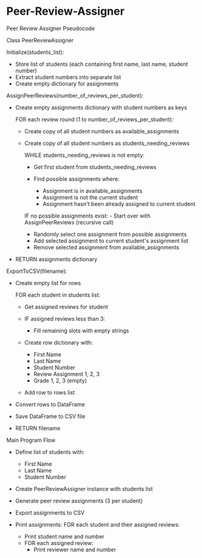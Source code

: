 # Peer-Review-Assigner
Peer Review Assigner Pseudocode

Class PeerReviewAssigner

Initialize(students_list):
- Store list of students (each containing first name, last name, student number)
- Extract student numbers into separate list
- Create empty dictionary for assignments

AssignPeerReviews(number_of_reviews_per_student):
- Create empty assignments dictionary with student numbers as keys

    FOR each review round (1 to number_of_reviews_per_student):
    - Create copy of all student numbers as available_assignments
    - Create copy of all student numbers as students_needing_reviews

        WHILE students_needing_reviews is not empty:
        - Get first student from students_needing_reviews

        - Find possible assignments where:
            - Assignment is in available_assignments
            - Assignment is not the current student
            - Assignment hasn't been already assigned to current student

        IF no possible assignments exist:
            - Start over with AssignPeerReviews (recursive call)

        - Randomly select one assignment from possible assignments
        - Add selected assignment to current student's assignment list
        - Remove selected assignment from available_assignments

- RETURN assignments dictionary

ExportToCSV(filename):
- Create empty list for rows

    FOR each student in students list:
    - Get assigned reviews for student
    - IF assigned reviews less than 3:
        - Fill remaining slots with empty strings

    - Create row dictionary with:
        - First Name
        - Last Name
        - Student Number
        - Review Assignment 1, 2, 3
        - Grade 1, 2, 3 (empty)

    - Add row to rows list

- Convert rows to DataFrame
- Save DataFrame to CSV file
- RETURN filename

Main Program Flow
- Define list of students with:
    - First Name
    - Last Name
    - Student Number

- Create PeerReviewAssigner instance with students list
- Generate peer review assignments (3 per student)
- Export assignments to CSV

- Print assignments:
    FOR each student and their assigned reviews:
    - Print student name and number
    - FOR each assigned review:
        - Print reviewer name and number
